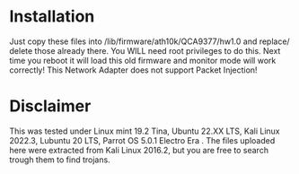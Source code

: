 
# Installation
Just copy these files into /lib/firmware/ath10k/QCA9377/hw1.0 and replace/ delete those already there. You WILL need root privileges to do this. 
Next time you reboot it will load this old firmware and monitor mode will work correctly! This Network Adapter does not support Packet Injection!

# Disclaimer
This was tested under Linux mint 19.2 Tina, Ubuntu 22.XX LTS, Kali Linux 2022.3, Lubuntu 20 LTS, Parrot OS 5.0.1 Electro Era . The files uploaded here were extracted from Kali Linux 2016.2, but you are free to search trough them to find trojans. 
